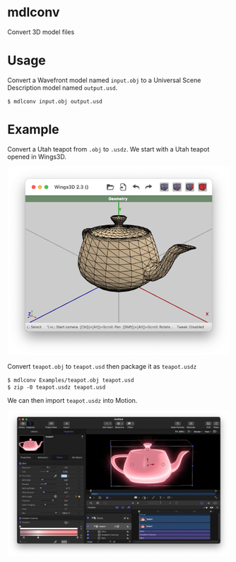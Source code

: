 mdlconv
=======

Convert 3D model files


Usage
=====

Convert a Wavefront model named `input.obj` to a Universal Scene
Description model named `output.usd`.

```
$ mdlconv input.obj output.usd
```


Example
=======

Convert a Utah teapot from `.obj` to `.usdz`. We start with a Utah
teapot opened in Wings3D.

![Wing3D screenshot](./Assets/teapot_wings3d.png)

Convert `teapot.obj` to `teapot.usd` then package it as `teapot.usdz`

```
$ mdlconv Examples/teapot.obj teapot.usd
$ zip -0 teapot.usdz teapot.usd
```

We can then import `teapot.usdz` into Motion.

![Motion screenshot](./Assets/teapot_motion.png)
